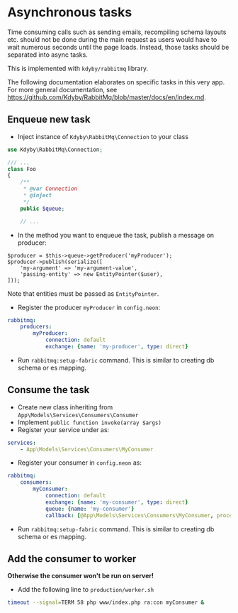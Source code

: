 Asynchronous tasks
==================

Time consuming calls such as sending emails, recompiling schema layouts etc. should
not be done during the main request as users would have to wait numerous seconds
until the page loads. Instead, those tasks should be separated into async tasks.

This is implemented with `kdyby/rabbitmq` library.

The following documentation elaborates on specific tasks in this very app.
For more general documentation, see https://github.com/Kdyby/RabbitMq/blob/master/docs/en/index.md.

Enqueue new task
----------------

- Inject instance of `Kdyby\RabbitMq\Connection` to your class

```php
use Kdyby\RabbitMq\Connection;

/// ...
class Foo
{
	/**
	 * @var Connection
	 * @inject
	 */
	public $queue;

	// ...
```

- In the method you want to enqueue the task, publish a message on producer:

```ppp
$producer = $this->queue->getProducer('myProducer');
$producer->publish(serialize([
	'my-argument' => 'my-argument-value',
	'passing-entity' => new EntityPointer($user),
]));
```

Note that entities must be passed as `EntityPointer`.

- Register the producer `myProducer` in `config.neon`:

```yaml
rabbitmq:
	producers:
		myProducer:
			connection: default
			exchange: {name: 'my-producer', type: direct}
```

- Run `rabbitmq:setup-fabric` command. This is similar to creating db schema or es mapping.

Consume the task
----------------

- Create new class inheriting from `App\Models\Services\Consumers\Consumer`
- Implement `public function invoke(array $args)`
- Register your service under as:

```yaml
services:
	- App\Models\Services\Consumers\MyConsumer
```

- Register your consumer in `config.neon` as:

```yaml
rabbitmq:
	consumers:
		myConsumer:
			connection: default
			exchange: {name: 'my-consumer', type: direct}
			queue: {name: 'my-consumer'}
			callback: [@App\Models\Services\Consumers\MyConsumer, process]
```

- Run `rabbitmq:setup-fabric` command. This is similar to creating db schema or es mapping.

Add the consumer to worker
--------------------------

**Otherwise the consumer won't be run on server!**

- Add the following line to `production/worker.sh`

```bash
timeout --signal=TERM 58 php www/index.php ra:con myConsumer &
```
